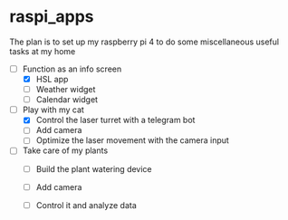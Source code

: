 # raspi_apps

The plan is to set up my raspberry pi 4 to do some miscellaneous useful tasks at my home

- [ ] Function as an info screen
  - [x] HSL app
  - [ ] Weather widget
  - [ ] Calendar widget
- [ ] Play with my cat
  - [x] Control the laser turret with a telegram bot  
  - [ ] Add camera
  - [ ] Optimize the laser movement with the camera input
- [ ] Take care of my plants
  - [ ] Build the plant watering device
  - [ ] Add camera
  - [ ] Control it and analyze data

